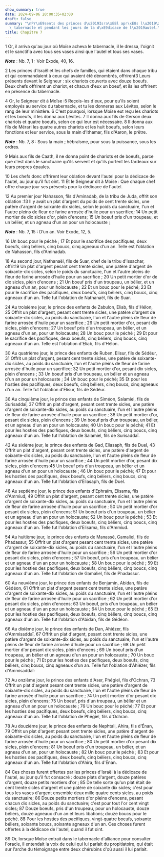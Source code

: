 ```yaml
---
show_summary: true
date: 2024-09-06 20:00:35+02:00
draft: false
summary: "\nPr\xE9sents des princes d\u2019Isra\xEBl apr\xE8s l\u2019\xE9rection du\
  \ tabernacle et pendant les jours de la d\xE9dicace de l\u2019autel.\n"
title: Chapitre 7
---
```





1 Or, il arriva qu'au jour où Moïse acheva le tabernacle, il le dressa, l'oignit et le sanctifia avec tous ses vases ainsi que l'autel et tous ses vases.

***Note*** :  Nb. 7, 1 : Voir Exode, 40, 16.

2 Les princes d'Israël et les chefs de familles, qui étaient dans chaque tribu et qui commandaient à ceux qui avaient été dénombrés, offrirent3 Leurs présents devant le Seigneur : six chariots couverts avec douze boeufs. Deux chefs offrirent un chariot, et chacun d'eux un boeuf, et ils les offrirent en présence du tabernacle.


4 Or, le Seigneur dit à Moïse :5 Reçois-les d'eux, pour qu'ils soient employés au service du tabernacle, et tu les donneras aux Lévites, selon le rang de leur ministère. 6 C'est pourquoi, lorsque Moïse eut reçu les chariots et les boeufs, il les donna aux Lévites. 7 Il donna aux fils de Gerson deux chariots et quatre boeufs, selon ce qui leur est nécessaire. 8 Il donna aux fils de Mérari les quatre autres chariots et les huit boeufs, selon leurs fonctions et leur service, sous la main d'Ithamar, fils d'Aaron, le prêtre.

***Note*** :  Nb. 7, 8 : Sous la main ; hébraïsme, pour sous la puissance, sous les ordres.

9 Mais aux fils de Caath, il ne donna point de chariots et de boeufs, parce que c'est dans le sanctuaire qu'ils servent et qu'ils portent les fardeaux sur leurs propres épaules.


10 Les chefs donc offrirent leur oblation devant l'autel pour la dédicace de l'autel, au jour qu'il fut oint. 11 Et le Seigneur dit à Moïse : Que chaque chef offre chaque jour ses présents pour la dédicace de l'autel.


12 Au premier jour Nahasson, fils d'Aminadab, de la tribu de Juda, offrit son oblation :13 Il y avait un plat d'argent du poids de cent trente sicles, une patère d'argent de soixante dix sicles, selon le poids du sanctuaire, l'un et l'autre pleins de fleur de farine arrosée d'huile pour un sacrifice; 14 Un petit mortier de dix sicles d'or, plein d'encens; 15 Un boeuf pris d'un troupeau, et un bélier, et un agneau d'un an pour un holocauste ;

***Note*** :  Nb. 7, 15 : D’un an. Voir Exode, 12, 5.

16 Un bouc pour le péché ; 17 Et pour le sacrifice des pacifiques, deux boeufs, cinq béliers, cinq boucs, cinq agneaux d'un an. Telle est l'oblation de Nahasson, fils d'Aminadab.


18 Au second jour, Nathanaël, fils de Suar, chef de la tribu d'Issachar, offrit19 Un plat d'argent pesant cent trente sicles, une patère d'argent de soixante-dix sicles, selon le poids du sanctuaire, l'un et l'autre pleins de fleur de farine arrosée d'huile pour un sacrifice ; 20 Un petit mortier d'or de dix sicles, plein d'encens ; 21 Un boeuf pris d'un troupeau, un bélier, et un agneau d'un an, pour un holocauste ; 22 Et un bouc pour le péché; 23 Et pour le sacrifice des pacifiques, deux boeufs, cinq béliers, cinq boucs, cinq agneaux d'un an. Telle fut l'oblation de Nathanaël, fils de Suar.


24 Au troisième jour, le prince des enfants de Zabulon, Eliab, fils d'Hélon, 25 Offrit un plat d'argent, pesant cent trente sicles, une patère d'argent de soixante-dix sicles, au poids du sanctuaire, l'un et l'autre pleins de fleur de farine arrosée d'huile pour un sacrifice ; 26 Un petit mortier d'or, pesant dix sicles, plein d'encens; 27 Un boeuf pris d'un troupeau, un bélier, et un agneau d'un an, pour un holocauste; 28 Un bouc pour le péché ; 29 Et pour le sacrifice des pacifiques, deux boeufs, cinq béliers, cinq boucs, cinq agneaux d'un an. Telle est l'oblation d'Eliab, fils d'Hélon.


30 Au quatrième jour, le prince des enfants de Ruben, Elisur, fils de Sédéur, 31 Offrit un plat d'argent, pesant cent trente sicles, une patère de soixante-dix sicles, au poids du sanctuaire, l'un et l'autre pleins de fleur de farine arrosée d'huile pour un sacrifice; 32 Un petit mortier d'or, pesant dix sicles, plein d'encens ; 33 Un boeuf pris d'un troupeau, un bélier et un agneau d'un an pour un holocauste ; 34 Un bouc pour le péché; 35 Et pour les hosties des pacifiques, deux boeufs, cinq béliers, cinq boucs, cinq agneaux d'un an. Telle fut l'oblation d'Elisur, fils de Sédéur.


36 Au cinquième jour, le prince des enfants de Siméon, Salamiel, fils de Surisaddaï, 37 Offrit un plat d'argent, pesant cent trente sicles, une patère d'argent de soixante-dix sicles, au poids du sanctuaire, l'un et l'autre pleins de fleur de farine arrosée d'huile pour un sacrifice ; 38 Un petit mortier d'or, pesant dix sicles, plein d'encens ; 39 Un boeuf pris d'un troupeau, un bélier, et un agneau d'un an pour un holocauste; 40 Un bouc pour le péché; 41 Et pour les hosties des pacifiques, deux boeufs, cinq béliers, cinq boucs, cinq agneaux d'un an. Telle fut l'oblation de Salamiel, fils de Surisaddaï.


42 Au sixième jour, le prince des enfants de Gad, Eliasaph, fils de Duel, 43 Offrit un plat d'argent, pesant cent trente sicles, une patère d'argent de soixante-dix sicles, au poids du sanctuaire, l'un et l'autre pleins de fleur de farine arrosée d'huile pour un sacrifice ; 44 Un petit mortier d'or, pesant dix sicles, plein d'encens:45 Un boeuf pris d'un troupeau, un bélier et un agneau d'un an pour un holocauste ; 46 Un bouc pour le péché; 47 Et pour les hosties des pacifiques, deux boeufs, cinq béliers, cinq boucs, cinq agneaux d'un an. Telle fut l'oblation d'Eliasaph, fils de Duel.


48 Au septième jour, le prince des enfants d'Ephraïm, Elisama, fils d'Ammiud, 49 Offrit un plat d'argent, pesant cent trente sicles, une patère d'argent de soixante-dix sicles, au poids du sanctuaire, l'un et l'autre pleins de fleur de farine arrosée d'huile pour un sacrifice ; 50 Un petit mortier d'or pesant dix sicles, plein d'encens; 51 Un boeuf pris d'un troupeau, un bélier et un agneau d'un an pour un holocauste; 52 Un bouc pour le péché ; 53 Et pour les hosties des pacifiques, deux boeufs, cinq béliers, cinq boucs, cinq agneaux d'un an. Telle fut l'oblation d'Elisama, fils d'Ammiud.


54 Au huitième jour, le prince des enfants de Manassé, Gamaliel, fils de Phadassur, 55 Offrit un plat d'argent pesant cent trente sicles, une patère d'argent de soixante-dix sicles, au poids du sanctuaire, l'un et l'autre pleins de fleur de farine arrosée d'huile pour un sacrifice ; 56 Un petit mortier d'or pesant dix sicles, plein d'encens ; 57 Un boeuf, pris d'un troupeau, un bélier et un agneau d'un an pour un holocauste ; 58 Un bouc pour le péché ; 59 Et pour les hosties des pacifiques, deux boeufs, cinq béliers, cinq boucs, cinq agneaux d'un an. Telle fut l'oblation de Gamaliel, fils de Phadassur.


60 Au neuvième jour, le prince des enfants de Benjamin, Abidan, fils de Gédéon, 61 Offrit un plat d'argent pesant cent trente sicles, une patère d'argent de soixante-dix sicles, au poids du sanctuaire, l'un et l'autre pleins de fleur de farine arrosée d'huile pour un sacrifice ; 62 Un petit mortier d'or pesant dix sicles, plein d'encens; 63 Un boeuf, pris d'un troupeau, un bélier et un agneau d'un an pour un holocauste ; 64 Un bouc pour le péché ; 65 Et pour les hosties des pacifiques, deux boeufs, cinq béliers, cinq boucs, cinq agneaux d'un an. Telle fut l'oblation d'Abidan, fils de Gédéon.


66 Au dixième jour, le prince des enfants de Dan, Ahiézer, fils d'Ammisaddaï, 67 Offrit un plat d'argent, pesant cent trente sicles, une patère d'argent de soixante-dix sicles, au poids du sanctuaire, l'un et l'autre pleins de fleur de farine arrosée d'huile pour un sacrifice ; 68 Un petit mortier d'or pesant dix sicles, plein d'encens ; 69 Un boeuf pris d'un troupeau, un bélier et un agneau d'un an pour un holocauste ; 70 Un bouc pour le péché ; 71 Et pour les hosties des pacifiques, deux boeufs, cinq béliers, cinq boucs, cinq agneaux d'un an. Telle fut l'oblation d'Ahiézer, fils d'Ammisaddaï:


72 Au onzième jour, le prince des enfants d'Aser, Phégiel, fils d'Ochran, 73 Offrit un plat d'argent pesant cent trente sicles, une patère d'argent de soixante-dix sicles, au poids du sanctuaire, l'un et l'autre pleins de fleur de farine arrosée d'huile pour un sacrifice ; 74 Un petit mortier d'or pesant dix sicles, plein d'encens; 75 Un boeuf, pris d'un troupeau, un bélier et un agneau d'un an pour un holocauste ; 76 Un bouc pour le péché; 77 Et pour les hosties des pacifiques, deux boeufs, cinq béliers, cinq boucs, cinq agneaux d'un an. Telle fut l'oblation de Phégiel, fils d'Ochran.


78 Au douzième jour, le prince des enfants de Nephtali, Ahira, fils d'Énan, 79 Offrit un plat d'argent pesant cent trente sicles, une patère d'argent de soixante-dix sicles, au poids du sanctuaire, l'un et l'autre pleins de fleur de farine arrosée d'huile pour un sacrifice ; 80 Un petit mortier d'or pesant dix sicles, plein d'encens; 81 Un boeuf pris d'un troupeau, un bélier, et un agneau d'un an, pour un holocauste ; 82 Un bouc pour le péché ; 83 Et pour les hosties des pacifiques, deux boeufs, cinq béliers, cinq boucs, cinq agneaux d'un an. Telle fut l'oblation d'Ahira, fils d'Énan.


84 Ces choses furent offertes par les princes d'Israël à la dédicace de l'autel, au jour qu'il fut consacré : douze plats d'argent, douze patères d'argent, douze petits mortiers d'or ; 85 De telle sorte qu'un plat était de cent trente sicles d'argent et une patère de soixante dix sicles; c'est pour tous les vases d'argent ensemble deux mille quatre cents sicles, au poids du sanctuaire; 86 Douze petits mortiers d'or pleins d'encens, pesant chacun dix sicles, au poids du sanctuaire; c'est pour tout l'or cent vingt sicles; 87 Douze boeufs, pris d'un troupeau, pour un holocauste, douze béliers, douze agneaux d'un an et leurs libations; douze boucs pour le péché. 88 Pour les hosties des pacifiques, vingt-quatre boeufs, soixante béliers, soixante boucs, soixante agneaux d'un an. Ces choses furent offertes à la dédicace de l'autel, quand il fut oint.


89 Or, lorsque Moïse entrait dans le tabernacle d'alliance pour consulter l'oracle, il entendait la voix de celui qui lui parlait du propitiatoire, qui était sur l'arche du témoignage entre deux chérubins d'où aussi il lui parlait.

